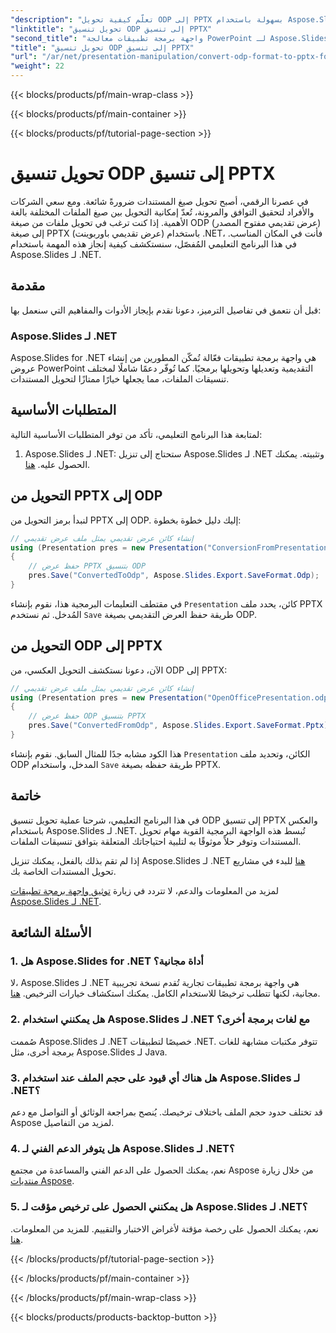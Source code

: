 ```yaml
---
"description": "تعلّم كيفية تحويل ODP إلى PPTX بسهولة باستخدام Aspose.Slides لـ .NET. اتبع دليلنا خطوة بخطوة لتحويل تنسيقات العروض التقديمية بسلاسة."
"linktitle": "تحويل تنسيق ODP إلى تنسيق PPTX"
"second_title": "واجهة برمجة تطبيقات معالجة PowerPoint لـ Aspose.Slides .NET"
"title": "تحويل تنسيق ODP إلى تنسيق PPTX"
"url": "/ar/net/presentation-manipulation/convert-odp-format-to-pptx-format/"
"weight": 22
---
```


{{< blocks/products/pf/main-wrap-class >}}

{{< blocks/products/pf/main-container >}}

{{< blocks/products/pf/tutorial-page-section >}}

# تحويل تنسيق ODP إلى تنسيق PPTX


في عصرنا الرقمي، أصبح تحويل صيغ المستندات ضرورةً شائعة. ومع سعي الشركات والأفراد لتحقيق التوافق والمرونة، تُعدّ إمكانية التحويل بين صيغ الملفات المختلفة بالغة الأهمية. إذا كنت ترغب في تحويل ملفات من صيغة ODP (عرض تقديمي مفتوح المصدر) إلى صيغة PPTX (عرض تقديمي باوربوينت) باستخدام .NET، فأنت في المكان المناسب. في هذا البرنامج التعليمي المُفصّل، سنستكشف كيفية إنجاز هذه المهمة باستخدام Aspose.Slides لـ .NET.

## مقدمة

قبل أن نتعمق في تفاصيل الترميز، دعونا نقدم بإيجاز الأدوات والمفاهيم التي سنعمل بها:

### Aspose.Slides لـ .NET

Aspose.Slides for .NET هي واجهة برمجة تطبيقات فعّالة تُمكّن المطورين من إنشاء عروض PowerPoint التقديمية وتعديلها وتحويلها برمجيًا. كما تُوفّر دعمًا شاملًا لمختلف تنسيقات الملفات، مما يجعلها خيارًا ممتازًا لتحويل المستندات.

## المتطلبات الأساسية

لمتابعة هذا البرنامج التعليمي، تأكد من توفر المتطلبات الأساسية التالية:

1. Aspose.Slides لـ .NET: ستحتاج إلى تنزيل Aspose.Slides لـ .NET وتثبيته. يمكنك الحصول عليه. [هنا](https://releases.aspose.com/slides/net/).

## التحويل من PPTX إلى ODP

لنبدأ برمز التحويل من PPTX إلى ODP. إليك دليل خطوة بخطوة:

```csharp
// إنشاء كائن عرض تقديمي يمثل ملف عرض تقديمي
using (Presentation pres = new Presentation("ConversionFromPresentation.pptx"))
{
    // حفظ عرض PPTX بتنسيق ODP
    pres.Save("ConvertedToOdp", Aspose.Slides.Export.SaveFormat.Odp);
}
```

في مقتطف التعليمات البرمجية هذا، نقوم بإنشاء `Presentation` كائن، يحدد ملف PPTX المُدخل. ثم نستخدم `Save` طريقة حفظ العرض التقديمي بصيغة ODP.

## التحويل من ODP إلى PPTX

الآن، دعونا نستكشف التحويل العكسي، من ODP إلى PPTX:

```csharp
// إنشاء كائن عرض تقديمي يمثل ملف عرض تقديمي
using (Presentation pres = new Presentation("OpenOfficePresentation.odp"))
{
    // حفظ عرض ODP بتنسيق PPTX
    pres.Save("ConvertedFromOdp", Aspose.Slides.Export.SaveFormat.Pptx);
}
```

هذا الكود مشابه جدًا للمثال السابق. نقوم بإنشاء `Presentation` الكائن، وتحديد ملف ODP المدخل، واستخدام `Save` طريقة حفظه بصيغة PPTX.

## خاتمة

في هذا البرنامج التعليمي، شرحنا عملية تحويل تنسيق ODP إلى تنسيق PPTX والعكس باستخدام Aspose.Slides لـ .NET. تُبسط هذه الواجهة البرمجية القوية مهام تحويل المستندات وتوفر حلاً موثوقًا به لتلبية احتياجاتك المتعلقة بتوافق تنسيقات الملفات.

إذا لم تقم بذلك بالفعل، يمكنك تنزيل Aspose.Slides لـ .NET [هنا](https://releases.aspose.com/slides/net/) للبدء في مشاريع تحويل المستندات الخاصة بك.

لمزيد من المعلومات والدعم، لا تتردد في زيارة [توثيق واجهة برمجة تطبيقات Aspose.Slides لـ .NET](https://reference.aspose.com/slides/net/).

## الأسئلة الشائعة

### 1. هل Aspose.Slides for .NET أداة مجانية؟

لا، Aspose.Slides لـ .NET هي واجهة برمجة تطبيقات تجارية تُقدم نسخة تجريبية مجانية، لكنها تتطلب ترخيصًا للاستخدام الكامل. يمكنك استكشاف خيارات الترخيص. [هنا](https://purchase.aspose.com/buy).

### 2. هل يمكنني استخدام Aspose.Slides لـ .NET مع لغات برمجة أخرى؟

صُممت Aspose.Slides لـ .NET خصيصًا لتطبيقات .NET. تتوفر مكتبات مشابهة للغات برمجة أخرى، مثل Aspose.Slides لـ Java.

### 3. هل هناك أي قيود على حجم الملف عند استخدام Aspose.Slides لـ .NET؟

قد تختلف حدود حجم الملف باختلاف ترخيصك. يُنصح بمراجعة الوثائق أو التواصل مع دعم Aspose لمزيد من التفاصيل.

### 4. هل يتوفر الدعم الفني لـ Aspose.Slides لـ .NET؟

نعم، يمكنك الحصول على الدعم الفني والمساعدة من مجتمع Aspose من خلال زيارة [منتديات Aspose](https://forum.aspose.com/).

### 5. هل يمكنني الحصول على ترخيص مؤقت لـ Aspose.Slides لـ .NET؟

نعم، يمكنك الحصول على رخصة مؤقتة لأغراض الاختبار والتقييم. للمزيد من المعلومات. [هنا](https://purchase.aspose.com/temporary-license/).

{{< /blocks/products/pf/tutorial-page-section >}}

{{< /blocks/products/pf/main-container >}}

{{< /blocks/products/pf/main-wrap-class >}}

{{< blocks/products/products-backtop-button >}}